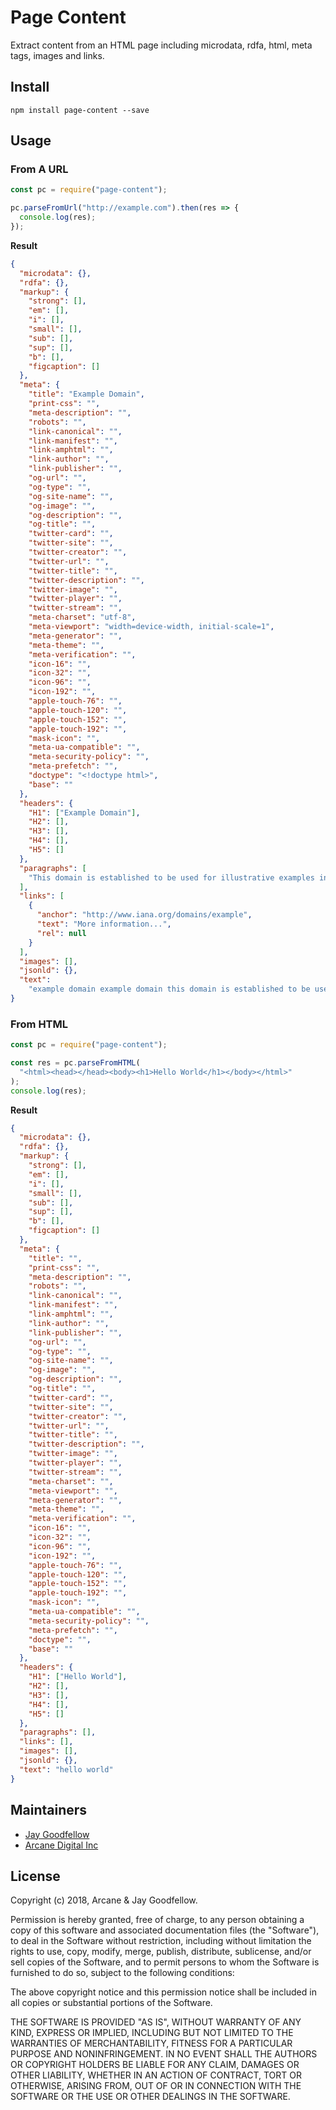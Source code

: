# Page Content

Extract content from an HTML page including microdata, rdfa, html, meta tags, images and links.

## Install

```
npm install page-content --save
```

## Usage

### From A URL

```javascript
const pc = require("page-content");

pc.parseFromUrl("http://example.com").then(res => {
  console.log(res);
});
```

**Result**

```json
{
  "microdata": {},
  "rdfa": {},
  "markup": {
    "strong": [],
    "em": [],
    "i": [],
    "small": [],
    "sub": [],
    "sup": [],
    "b": [],
    "figcaption": []
  },
  "meta": {
    "title": "Example Domain",
    "print-css": "",
    "meta-description": "",
    "robots": "",
    "link-canonical": "",
    "link-manifest": "",
    "link-amphtml": "",
    "link-author": "",
    "link-publisher": "",
    "og-url": "",
    "og-type": "",
    "og-site-name": "",
    "og-image": "",
    "og-description": "",
    "og-title": "",
    "twitter-card": "",
    "twitter-site": "",
    "twitter-creator": "",
    "twitter-url": "",
    "twitter-title": "",
    "twitter-description": "",
    "twitter-image": "",
    "twitter-player": "",
    "twitter-stream": "",
    "meta-charset": "utf-8",
    "meta-viewport": "width=device-width, initial-scale=1",
    "meta-generator": "",
    "meta-theme": "",
    "meta-verification": "",
    "icon-16": "",
    "icon-32": "",
    "icon-96": "",
    "icon-192": "",
    "apple-touch-76": "",
    "apple-touch-120": "",
    "apple-touch-152": "",
    "apple-touch-192": "",
    "mask-icon": "",
    "meta-ua-compatible": "",
    "meta-security-policy": "",
    "meta-prefetch": "",
    "doctype": "<!doctype html>",
    "base": ""
  },
  "headers": {
    "H1": ["Example Domain"],
    "H2": [],
    "H3": [],
    "H4": [],
    "H5": []
  },
  "paragraphs": [
    "This domain is established to be used for illustrative examples in documents. You may use this domain in examples without prior coordination or asking for permission."
  ],
  "links": [
    {
      "anchor": "http://www.iana.org/domains/example",
      "text": "More information...",
      "rel": null
    }
  ],
  "images": [],
  "jsonld": {},
  "text":
    "example domain example domain this domain is established to be used for illustrative examples in documents you may use this domain in examples without prior coordination or asking for permission more information"
}
```

### From HTML

```javascript
const pc = require("page-content");

const res = pc.parseFromHTML(
  "<html><head></head><body><h1>Hello World</h1></body></html>"
);
console.log(res);
```

**Result**

```json
{
  "microdata": {},
  "rdfa": {},
  "markup": {
    "strong": [],
    "em": [],
    "i": [],
    "small": [],
    "sub": [],
    "sup": [],
    "b": [],
    "figcaption": []
  },
  "meta": {
    "title": "",
    "print-css": "",
    "meta-description": "",
    "robots": "",
    "link-canonical": "",
    "link-manifest": "",
    "link-amphtml": "",
    "link-author": "",
    "link-publisher": "",
    "og-url": "",
    "og-type": "",
    "og-site-name": "",
    "og-image": "",
    "og-description": "",
    "og-title": "",
    "twitter-card": "",
    "twitter-site": "",
    "twitter-creator": "",
    "twitter-url": "",
    "twitter-title": "",
    "twitter-description": "",
    "twitter-image": "",
    "twitter-player": "",
    "twitter-stream": "",
    "meta-charset": "",
    "meta-viewport": "",
    "meta-generator": "",
    "meta-theme": "",
    "meta-verification": "",
    "icon-16": "",
    "icon-32": "",
    "icon-96": "",
    "icon-192": "",
    "apple-touch-76": "",
    "apple-touch-120": "",
    "apple-touch-152": "",
    "apple-touch-192": "",
    "mask-icon": "",
    "meta-ua-compatible": "",
    "meta-security-policy": "",
    "meta-prefetch": "",
    "doctype": "",
    "base": ""
  },
  "headers": {
    "H1": ["Hello World"],
    "H2": [],
    "H3": [],
    "H4": [],
    "H5": []
  },
  "paragraphs": [],
  "links": [],
  "images": [],
  "jsonld": {},
  "text": "hello world"
}
```

## Maintainers

- [Jay Goodfellow](https://github.com/jaygoodfellow)
- [Arcane Digital Inc](https://github.com/arcanedigital)

## License

Copyright (c) 2018, Arcane & Jay Goodfellow.

Permission is hereby granted, free of charge, to any person obtaining a copy of this software and associated documentation files (the "Software"), to deal in the Software without restriction, including without limitation the rights to use, copy, modify, merge, publish, distribute, sublicense, and/or sell copies of the Software, and to permit persons to whom the Software is furnished to do so, subject to the following conditions:

The above copyright notice and this permission notice shall be included in all copies or substantial portions of the Software.

THE SOFTWARE IS PROVIDED "AS IS", WITHOUT WARRANTY OF ANY KIND, EXPRESS OR IMPLIED, INCLUDING BUT NOT LIMITED TO THE WARRANTIES OF MERCHANTABILITY, FITNESS FOR A PARTICULAR PURPOSE AND NONINFRINGEMENT. IN NO EVENT SHALL THE AUTHORS OR COPYRIGHT HOLDERS BE LIABLE FOR ANY CLAIM, DAMAGES OR OTHER LIABILITY, WHETHER IN AN ACTION OF CONTRACT, TORT OR OTHERWISE, ARISING FROM, OUT OF OR IN CONNECTION WITH THE SOFTWARE OR THE USE OR OTHER DEALINGS IN THE SOFTWARE.

